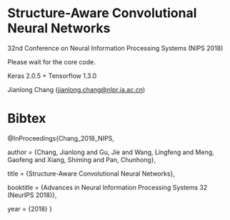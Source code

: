 # Structure-Aware Convolutional Neural Networks

32nd Conference on Neural Information Processing Systems (NIPS 2018)

Please wait for the core code.

Keras 2.0.5 + Tensorflow 1.3.0

Jianlong Chang (jianlong.chang@nlpr.ia.ac.cn)


# Bibtex

@InProceedings{Chang_2018_NIPS,

author = {Chang, Jianlong and Gu, Jie and Wang, Lingfeng and Meng, Gaofeng and Xiang, Shiming and Pan, Chunhong},

title = {Structure-Aware Convolutional Neural Networks},

booktitle = {Advances in Neural Information Processing Systems 32 (NeurIPS 2018)},

year = {2018}
}
